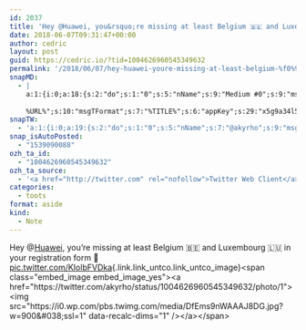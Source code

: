 ```yaml
---
id: 2037
title: 'Hey @Huawei, you&rsquo;re missing at least Belgium 🇧🇪 and Luxembourg 🇱🇺 in your registration form :) pic.twitter.com/KIolbFVDka'
date: 2018-06-07T09:31:47+00:00
author: cedric
layout: post
guid: https://cedric.io/?tid=1004626960545349632
permalink: '/2018/06/07/hey-huawei-youre-missing-at-least-belgium-%f0%9f%87%a7%f0%9f%87%aa-and-luxembourg-%f0%9f%87%b1%f0%9f%87%ba-in-your-registration-form-pic-twitter-com-kiolbfvdka/'
snapMD:
  - |
    a:1:{i:0;a:18:{s:2:"do";s:1:"0";s:5:"nName";s:9:"Medium #0";s:9:"msgFormat";s:19:"%FULLTEXT%
    
    %URL%";s:10:"msgTFormat";s:7:"%TITLE%";s:6:"appKey";s:29:"x5g9a34l5z294i5y2q284e4g54454";s:6:"appSec";s:85:"d3h0a44e4s2b4i5u2r234m5f5b4v2l5q2a444h574347464a454x2w20374447494c484b4w2c464f5u2d4z2";s:8:"inclTags";s:1:"1";s:7:"fltrsOn";i:0;s:5:"fltrs";a:0:{}s:7:"proxyOn";i:0;s:7:"useSURL";i:0;s:1:"v";i:350;s:4:"publ";s:1:"0";s:11:"accessToken";s:65:"2353413aa5437433e5648ccf74a16119308317c52d1a24d8ed99f26add037528a";s:12:"appAppUserID";s:65:"104b21fd8da79171a6e7bf800d03b4b761204f242935e05d2d86850a6b1635f77";s:14:"appAppUserName";s:26:"Cédric Bousmanne (akyrho)";s:13:"appAppUserURL";s:26:"https://medium.com/@akyrho";s:7:"pubList";a:0:{}}}
snapTW:
  - 'a:1:{i:0;a:19:{s:2:"do";s:1:"0";s:5:"nName";s:7:"@akyrho";s:9:"msgFormat";s:26:"%TITLE%. %EXCERPT% - %URL%";s:6:"appKey";s:55:"x5g9a8325v2y475r3c4m48584n53446p423r3r5u3e356j5j3k4r2p3";s:6:"appSec";s:105:"d3h0a94o46415u594v3q5l5n5l4r4x474x4j484o473u4i5w2m4k494z2k344n306n5r3l5v2s554p4n3p3k45495c3z4v4d3m3u5w525";s:7:"fltrsOn";i:0;s:5:"fltrs";a:0:{}s:7:"proxyOn";i:0;s:7:"useSURL";i:0;s:1:"v";i:350;s:5:"twURL";s:25:"http://twitter.com/akyrho";s:11:"accessToken";s:50:"6678782-Eyg60SCeh7762DEIsYtTPD5GVeOuSN8ATMdF2Lpppe";s:14:"accessTokenSec";s:45:"PgGDCbcYLJnR5esZjY9ID72A33mUNCYnQwaQTBsojSJNa";s:5:"tw140";i:0;s:10:"riComments";s:1:"1";s:11:"riCommentsM";s:1:"1";s:12:"riCommentsAA";s:1:"1";s:8:"attchImg";s:1:"1";s:9:"wpImgSize";s:4:"full";}}'
snap_isAutoPosted:
  - "1539090088"
ozh_ta_id:
  - "1004626960545349632"
ozh_ta_source:
  - '<a href="http://twitter.com" rel="nofollow">Twitter Web Client</a>'
categories:
  - toots
format: aside
kind:
  - Note
---
```

Hey <span class="username username_linked">@<a href="https://twitter.com/Huawei" title="Huawei Technologies">Huawei</a></span>, you&rsquo;re missing at least Belgium 🇧🇪 and Luxembourg 🇱🇺 in your registration form 🙂 [pic.twitter.com/KIolbFVDka](https://twitter.com/akyrho/status/1004626960545349632/photo/1 "https://twitter.com/akyrho/status/1004626960545349632/photo/1"){.link.link_untco.link_untco_image}<span class="embed_image embed_image_yes"><a href="https://twitter.com/akyrho/status/1004626960545349632/photo/1"><img src="https://i0.wp.com/pbs.twimg.com/media/DfEms9nWAAAJ8DG.jpg?w=900&#038;ssl=1" data-recalc-dims="1" /></a></span>